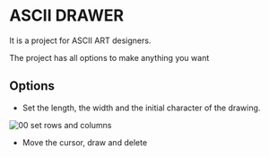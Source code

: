
# ASCII DRAWER

It is a project for ASCII ART designers.

The project has all options to make anything you want

## Options

* Set the length, the width and the initial character of the drawing.

![00 set rows and columns](https://user-images.githubusercontent.com/95152181/143973245-08db58b2-aeac-4199-8ac8-18b20164a566.gif)

* Move the cursor, draw and delete
